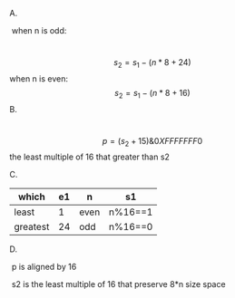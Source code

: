 A.

​	when n is odd:

​		
$$
s_2 = s_1 - (n * 8 + 24)
$$
​	when n is even:
$$
s_2 = s_1 - (n * 8 + 16)
$$
B.

​	
$$
p = (s_2 + 15)\&0XFFFFFFF0
$$
​	the least multiple of 16 that greater than s2

C.

| which    | e1   | n    | s1      |
| -------- | ---- | ---- | ------- |
| least    | 1    | even | n%16==1 |
| greatest | 24   | odd  | n%16==0 |

D.

​	p is aligned by 16

​	s2 is the least multiple of 16 that preserve 8*n size space
